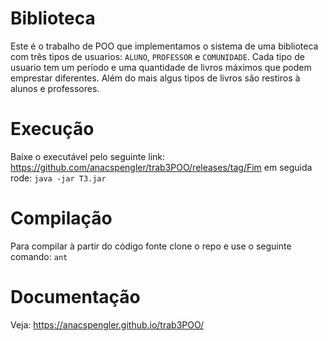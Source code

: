 # Biblioteca
Este é o trabalho de POO que implementamos o sistema de uma biblioteca com três tipos de usuarios: `ALUNO`, `PROFESSOR` e `COMUNIDADE`. Cada tipo de usuario tem um período e uma quantidade de livros máximos que podem emprestar diferentes. Além do mais algus tipos de livros são restiros à alunos e professores.

# Execução
Baixe o executável pelo seguinte link: https://github.com/anacspengler/trab3POO/releases/tag/Fim em seguida rode: `java -jar T3.jar`

# Compilação
Para compilar à partir do código fonte clone o repo e use o seguinte comando: `ant`

# Documentação
Veja: https://anacspengler.github.io/trab3POO/
